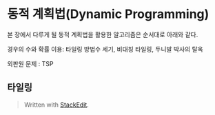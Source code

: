 #  동적 계획법(Dynamic Programming)

본 장에서 다루게 될 동적 계획법을 활용한 알고리즘은 순서대로 아래와 같다.

경우의 수와 확률 이용: 타일링 방법수 세기, 비대칭 타일링, 두니발 박사의 탈옥

외판원 문제 : TSP

## 타일링

> Written with [StackEdit](https://stackedit.io/).
<!--stackedit_data:
eyJoaXN0b3J5IjpbLTI3MTk1ODQ2NV19
-->